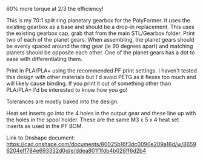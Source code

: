 60% more torque at 2/3 the efficiency!

This is my 70:1 split ring planetary gearbox for the PolyFormer. It uses the existing gearbox as a base and should be a drop-in replacement. This uses the existing gearbox cap, grab that from the main STL/Gearbox folder. Print two of each of the planet gears. When assembling, the planet gears should be evenly spaced around the ring gear (ie 90 degrees apart) and matching planets should be opposite each other. One of the planet gears has a dot to ease with differentiating them. 

Print in PLA/PLA+ using the recommended PF print settings. I haven't tested this design with other materials but I'd avoid PETG as it flexes too much and will likely cause binding. If you print it out of something other than PLA/PLA+ I'd be interested to know how you go!

Tolerances are mostly baked into the design.

Heat set inserts go into the 4 holes in the output gear and these line up with the holes in the spool holder. These are the same M3 x 5 x 4 heat set inserts as used in the PF BOM. 

Link to Onshape document: https://cad.onshape.com/documents/80025b16f3dc0090e209a16d/w/86596204eff784e693332d0d/e/ddea801f1fdb4b026ff6d2b4